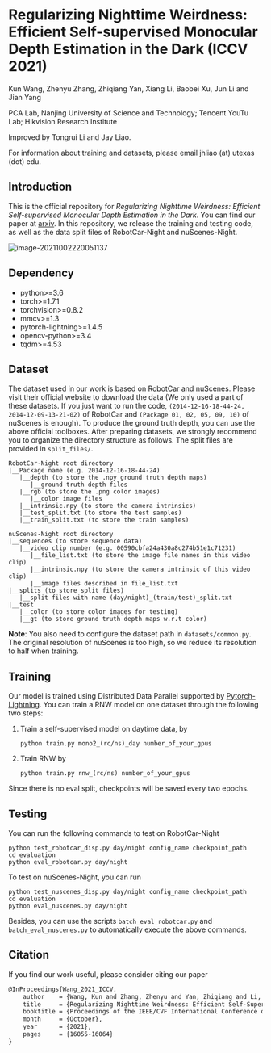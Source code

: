 # Regularizing Nighttime Weirdness: Efficient Self-supervised Monocular Depth Estimation in the Dark (ICCV 2021)
Kun Wang, Zhenyu Zhang, Zhiqiang Yan, Xiang Li, Baobei Xu, Jun Li and Jian Yang

PCA Lab, Nanjing University of Science and Technology; Tencent YouTu Lab; Hikvision Research Institute

Improved by Tongrui Li and Jay Liao.

For information about training and datasets, please email jhliao (at) utexas (dot) edu.

## Introduction

This is the official repository for *Regularizing Nighttime Weirdness: Efficient Self-supervised Monocular Depth Estimation in the Dark*. You can find our paper at [arxiv](https://arxiv.org/abs/2108.03830). In this repository, we release the training and testing code, as well as the data split files of RobotCar-Night and nuScenes-Night.

![image-20211002220051137](README.assets/image-20211002220051137.png)

## Dependency

- python>=3.6
- torch>=1.7.1
- torchvision>=0.8.2
- mmcv>=1.3
- pytorch-lightning>=1.4.5
- opencv-python>=3.4
- tqdm>=4.53

## Dataset

The dataset used in our work is based on [RobotCar](https://github.com/ori-mrg/robotcar-dataset-sdk) and [nuScenes](https://github.com/nutonomy/nuscenes-devkit). Please visit their official website to download the data (We only used a part of these datasets. If you just want to run the code, `(2014-12-16-18-44-24, 2014-12-09-13-21-02)` of RobotCar and `(Package 01, 02, 05, 09, 10)` of nuScenes is enough). To produce the ground truth depth, you can use the above official toolboxes. After preparing datasets, we strongly recommend you to organize the directory structure as follows. The split files are provided in `split_files/`.

```
RobotCar-Night root directory
|__Package name (e.g. 2014-12-16-18-44-24)
   |__depth (to store the .npy ground truth depth maps)
      |__ground truth depth files
   |__rgb (to store the .png color images)
      |__color image files
   |__intrinsic.npy (to store the camera intrinsics)
   |__test_split.txt (to store the test samples)
   |__train_split.txt (to store the train samples)
```

```
nuScenes-Night root directory
|__sequences (to store sequence data)
   |__video clip number (e.g. 00590cbfa24a430a8c274b51e1c71231)
      |__file_list.txt (to store the image file names in this video clip)
      |__intrinsic.npy (to store the camera intrinsic of this video clip)
      |__image files described in file_list.txt
|__splits (to store split files)
   |__split files with name (day/night)_(train/test)_split.txt
|__test
   |__color (to store color images for testing)
   |__gt (to store ground truth depth maps w.r.t color)
```

**Note**: You also need to configure the dataset path in `datasets/common.py`. The original resolution of nuScenes is too high, so we reduce its resolution to half when training.

## Training

Our model is trained using Distributed Data Parallel supported by [Pytorch-Lightning](https://github.com/PyTorchLightning/pytorch-lightning). You can train a RNW model on one dataset through the following two steps:

1. Train a self-supervised model on daytime data, by

   ```shell
   python train.py mono2_(rc/ns)_day number_of_your_gpus
   ```

2. Train RNW by

   ```shell
   python train.py rnw_(rc/ns) number_of_your_gpus
   ```

Since there is no eval split, checkpoints will be saved every two epochs.

## Testing

You can run the following commands to test on RobotCar-Night

```shell
python test_robotcar_disp.py day/night config_name checkpoint_path
cd evaluation
python eval_robotcar.py day/night
```

To test on nuScenes-Night, you can run

```shell
python test_nuscenes_disp.py day/night config_name checkpoint_path
cd evaluation
python eval_nuscenes.py day/night
```

Besides, you can use the scripts `batch_eval_robotcar.py` and `batch_eval_nuscenes.py` to automatically execute the above commands.

## Citation

If you find our work useful, please consider citing our paper

```tex
@InProceedings{Wang_2021_ICCV,
    author    = {Wang, Kun and Zhang, Zhenyu and Yan, Zhiqiang and Li, Xiang and Xu, Baobei and Li, Jun and Yang, Jian},
    title     = {Regularizing Nighttime Weirdness: Efficient Self-Supervised Monocular Depth Estimation in the Dark},
    booktitle = {Proceedings of the IEEE/CVF International Conference on Computer Vision (ICCV)},
    month     = {October},
    year      = {2021},
    pages     = {16055-16064}
}
```



